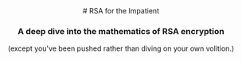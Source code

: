 <center>
# RSA for the Impatient

### A deep dive into the mathematics of RSA encryption

(except you've been pushed rather than diving on your own volition.)
</center>
